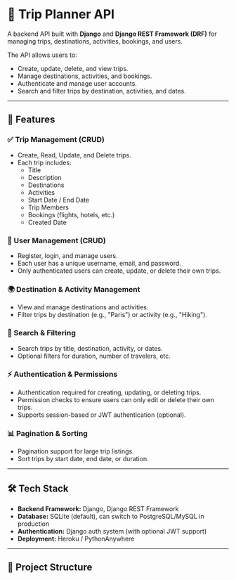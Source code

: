 # 🧳 Trip Planner API

A backend API built with **Django** and **Django REST Framework (DRF)** for managing trips, destinations, activities, bookings, and users.

The API allows users to:

- Create, update, delete, and view trips.
- Manage destinations, activities, and bookings.
- Authenticate and manage user accounts.
- Search and filter trips by destination, activities, and dates.

---

## 🚀 Features

### ✅ Trip Management (CRUD)

- Create, Read, Update, and Delete trips.
- Each trip includes:
  - Title
  - Description
  - Destinations
  - Activities
  - Start Date / End Date
  - Trip Members
  - Bookings (flights, hotels, etc.)
  - Created Date

### 👤 User Management (CRUD)

- Register, login, and manage users.
- Each user has a unique username, email, and password.
- Only authenticated users can create, update, or delete their own trips.

### 🌍 Destination & Activity Management

- View and manage destinations and activities.
- Filter trips by destination (e.g., "Paris") or activity (e.g., "Hiking").

### 🔎 Search & Filtering

- Search trips by title, destination, activity, or dates.
- Optional filters for duration, number of travelers, etc.

### ⚡ Authentication & Permissions

- Authentication required for creating, updating, or deleting trips.
- Permission checks to ensure users can only edit or delete their own trips.
- Supports session-based or JWT authentication (optional).

### 📊 Pagination & Sorting

- Pagination support for large trip listings.
- Sort trips by start date, end date, or duration.

---

## 🛠️ Tech Stack

- **Backend Framework:** Django, Django REST Framework
- **Database:** SQLite (default), can switch to PostgreSQL/MySQL in production
- **Authentication:** Django auth system (with optional JWT support)
- **Deployment:** Heroku / PythonAnywhere

---

## 📂 Project Structure
